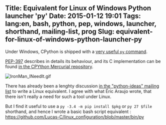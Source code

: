 Title: Equivalent for Linux of Windows Python launcher 'py'
Date: 2015-01-12 19:01
Tags: lang:en, bash, python, pep, windows, launcher, shorthand, mailing-list, prog
Slug: equivalent-for-linux-of-windows-python-launcher-py
---
Under Windows, CPython is shipped with a [very useful `py` command](https://docs.python.org/3/using/windows.html#python-launcher-for-windows).

[PEP-397](https://www.python.org/dev/peps/pep-0397/) describes in details its behaviour, and its C implementation can be found [in the CPYthon Mercurial repository](https://hg.python.org/cpython/file/8b3c609f3f73/PC/launcher.c).

<img src="images/wwcb/IronMan_INeedIt.gif" alt="IronMan_INeedIt.gif" title="python -m antigravity">

There has already been a lenghty discussion [in the "python-ideas" mailing list](https://mail.python.org/pipermail/python-ideas/2014-April/thread.html#27633) to write a Linux equivalent. I agree with what Éric Araujo wrote, that there isn't really a need for such a tool under Linux.

But I find it useful to use a `py -3.4 -m pip install $pkg` or `py 27 $file` shorthand, and hence I wrote a basic bash script equivalent : <https://github.com/Lucas-C/linux_configuration/blob/master/bin/py>

